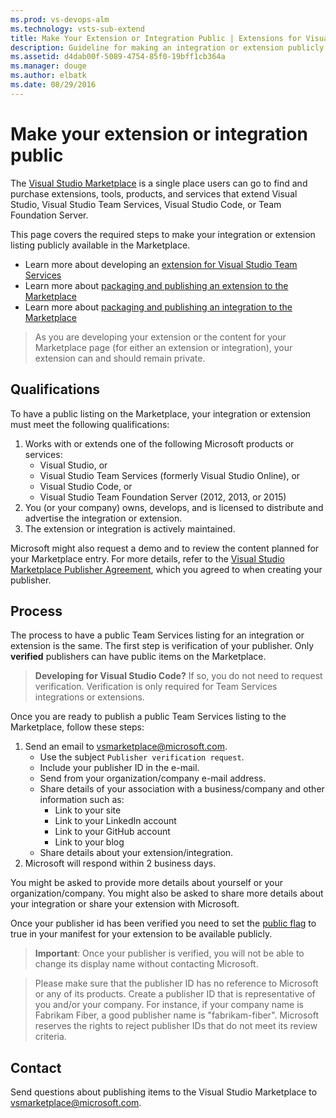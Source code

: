 ```yaml
---
ms.prod: vs-devops-alm
ms.technology: vsts-sub-extend
title: Make Your Extension or Integration Public | Extensions for Visual Studio Team Services
description: Guideline for making an integration or extension publicly visible on the Visual Studio Marketplace
ms.assetid: d4dab00f-5089-4754-85f0-19bff1cb364a
ms.manager: douge
ms.author: elbatk
ms.date: 08/29/2016
---
```


# Make your extension or integration public

The [Visual Studio Marketplace](https://marketplace.visualstudio.com) is a single place users can go to find and purchase extensions, tools, products, and services that extend Visual Studio, Visual Studio Team Services, Visual Studio Code, or Team Foundation Server. 

This page covers the required steps to make your integration or extension listing publicly available in the Marketplace. 

* Learn more about developing an [extension for Visual Studio Team Services](../index.md)
* Learn more about [packaging and publishing an extension to the Marketplace](./overview.md)
* Learn more about [packaging and publishing an integration to the Marketplace](./integration.md)


> As you are developing your extension or the content for your Marketplace page (for either an extension or integration), your extension can and should remain private.

## Qualifications

To have a public listing on the Marketplace, your integration or extension must meet the following qualifications:

1. Works with or extends one of the following Microsoft products or services:
   * Visual Studio, or
   * Visual Studio Team Services (formerly Visual Studio Online), or
   * Visual Studio Code, or
   * Visual Studio Team Foundation Server (2012, 2013, or 2015)
2. You (or your company) owns, develops, and is licensed to distribute and advertise the integration or extension.
3. The extension or integration is actively maintained.

Microsoft might also request a demo and to review the content planned for your Marketplace entry. For more details, refer to the [Visual Studio Marketplace Publisher Agreement](http://aka.ms/vsmarketplace-agreement), which you agreed to when creating your publisher.

## Process

The process to have a public Team Services listing for an integration or extension is the same. The first step is verification of your publisher. Only **verified** publishers can have public items on the Marketplace.

> **Developing for Visual Studio Code?** If so, you do not need to request verification. Verification is only required for Team Services integrations or extensions.

Once you are ready to publish a public Team Services listing to the Marketplace, follow these steps:

1. Send an email to [vsmarketplace@microsoft.com](http://aka.ms/vsmarketplace-contact).
   * Use the subject `Publisher verification request`.
   * Include your publisher ID in the e-mail.
   * Send from your organization/company e-mail address.   
   * Share details of your association with a business/company and other information such as:
        * Link to your site 
        * Link to your LinkedIn account 
        * Link to your GitHub account 
        * Link to your blog 
   * Share details about your extension/integration.
2. Microsoft will respond within 2 business days.

You might be asked to provide more details about yourself or your organization/company. You might also be asked to share more details about your integration or share your extension with Microsoft.

Once your publisher id has been verified you need to set the [public flag](../develop/manifest.md#public-flag) to true in your manifest for your extension to be available publicly.

> **Important**: Once your publisher is verified, you will not be able to change its display name without contacting Microsoft.

> Please make sure that the publisher ID has no reference to Microsoft or any of its products. Create a publisher ID that is representative of you and/or your company. For instance, if your company name is Fabrikam Fiber, a good publisher name is "fabrikam-fiber". Microsoft reserves the rights to reject publisher IDs that do not meet its review criteria.

## Contact

Send questions about publishing items to the Visual Studio Marketplace to [vsmarketplace@microsoft.com](http://aka.ms/vsmarketplace-contact).

